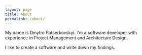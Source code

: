 ```yaml
---
layout: page
title: About
permalink: /about/
---
```


My name is Dmytro Patserkovskyi. I'm a software developer with experience in Project Management and Architecture Design.

I like to create a software and write down my findings.
